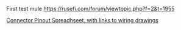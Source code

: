 First test mule https://rusefi.com/forum/viewtopic.php?f=2&t=1955


[Connector Pinout Spreadhseet, with links to wiring drawings](https://docs.google.com/spreadsheets/d/1G6FDarE99hbd0HSs6bh5kEkZy6p-kYTxa0NcJpE1HUc)
